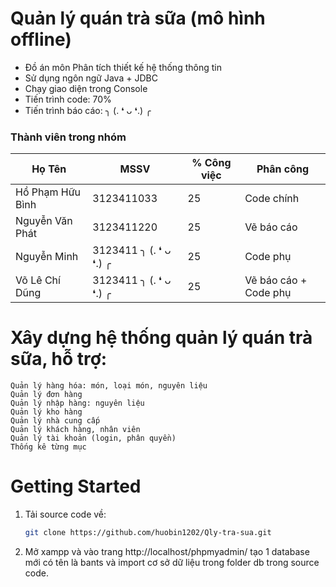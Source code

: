 <!-- author: hgbaodev -->
# Quản lý quán trà sữa (mô hình offline)
- Đồ án môn Phân tích thiết kế hệ thống thông tin
- Sử dụng ngôn ngữ Java + JDBC
- Chạy giao diện trong Console
- Tiến trình code: 70%
- Tiến trình báo cáo: ╮ (. ❛ ᴗ ❛.) ╭
### Thành viên trong nhóm
| Họ Tên  | MSSV | % Công việc | Phân công | 
| ------------- | ------------- | ------------- | ------------- |
| Hồ Phạm Hữu Bình  | 3123411033  | 25 | Code chính |
| Nguyễn Văn Phát  | 3123411220  | 25 | Vẽ báo cáo |
| Nguyễn Minh  | 3123411 ╮ (. ❛ ᴗ ❛.) ╭ | 25 | Code phụ |
| Võ Lê Chí Dũng  | 3123411 ╮ (. ❛ ᴗ ❛.) ╭  | 25 | Vẽ báo cáo + Code phụ |

# Xây dựng hệ thống quản lý quán trà sữa, hỗ trợ:

    Quản lý hàng hóa: món, loại món, nguyên liệu
    Quản lý đơn hàng
    Quản lý nhập hàng: nguyên liệu
    Quản lý kho hàng
    Quản lý nhà cung cấp
    Quản lý khách hàng, nhân viên
    Quản lý tài khoản (login, phân quyền) 
    Thống kê từng mục

# Getting Started

1. Tải source code về:

   ```bash
   git clone https://github.com/huobin1202/Qly-tra-sua.git
   ```
2. Mở xampp và vào trang http://localhost/phpmyadmin/ tạo 1 database mới có tên là bants và import cơ sở dữ liệu trong folder db trong source code.


